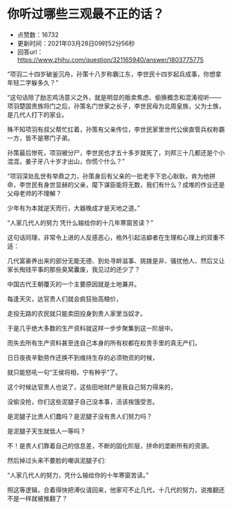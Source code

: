 # 你听过哪些三观最不正的话？
- 点赞数：16732
- 更新时间：2021年03月28日09时52分56秒
- 回答url：https://www.zhihu.com/question/321165940/answer/1803775775
<body>
 <p data-pid="TGb6O3Um">“项羽二十四岁破釜沉舟，孙策十八岁称霸江东，李世民十四岁起兵成事，你想拿年轻二字躲多久？”</p>
 <p data-pid="vpoMZaH5">“这句话除了励志鸡汤意义之外，就是明显的贩卖焦虑、偷换概念和混淆视听——项羽楚国贵族将门之后，孙策名门世家之长子，李世民母为北周皇族，父为士族，是几代人打下的家业。</p>
 <p data-pid="RV2i0tp-">殊不知项羽有叔父帮忙扛着，孙策有父亲传位，李世民家里世代公侯直管兵权称霸一方，皆不是寒门子弟。</p>
 <p data-pid="lp2psgFx">孙策最后惨死，项羽被分尸，李世民也才五十多岁就死了，刘邦三十几都还是个小混混，姜子牙八十岁才出山，你慌个什么？”</p>
 <p data-pid="kDGoZRhZ">“项羽深处乱世有举鼎之力，孙策身后有父亲的一批老手下忠心耿耿，肯为他拼命，李世民有身世显赫的父亲，麾下谋臣能将无数，我们有什么？成堆的作业还是父母老师的不理解？</p>
 <p data-pid="aXbTIY3V">少年有为本就逆天而行，大器晚成才是天地之道。”</p>
 <p data-pid="He7m60HJ">“人家几代人的努力 凭什么输给你的十几年寒窗苦读？”</p>
 <p data-pid="IYkFHSKQ">这句话同理，非常令上进的人反感恶心，格外引起洁癖者在生理和心理上的双重不适：</p>
 <p data-pid="3f3NnMTW">几代富豪养出来的部分无能无德、到处寻衅滋事、挑拨是非、骚扰他人、然后又让家长掏钱平事的那些臭窝囊废，我见过的还少了？</p>
 <p data-pid="Lu93Q8io">中国古代王朝覆灭的一个主要原因就是土地兼并。</p>
 <p data-pid="npjXFFsc">每逢天灾，达官贵人们就会疯狂抬高粮价，</p>
 <p data-pid="zu4bnOVK">走投无路的农民就只能卖田投身到贵人家里当奴才。</p>
 <p data-pid="DI3GlAYp">于是几乎绝大多数的生产资料就这样一步步聚集到这一阶层中。</p>
 <p data-pid="2Kp8kqf0">而失去所有生产资料甚至连自己本身的所有权都在权贵手里的真无产们，</p>
 <p data-pid="lFS5_vup">日日夜夜辛勤劳作还换不到维持生存的必须物资的时候，</p>
 <p data-pid="r4eQN8e9">就只能怒吼一句“王侯将相，宁有种乎”了。</p>
 <p data-pid="GyPVJmOD">这个时候达官贵人也说了，这些田地财产是我自己努力得来的，</p>
 <p data-pid="8GknE9R9">没偷没抢，你们这些泥腿子自己没本事，活该挨饿受苦。</p>
 <p data-pid="4FdVIx2u">是泥腿子比贵人们蠢吗？是泥腿子没有贵人们努力吗？</p>
 <p data-pid="bagh3u7G">是泥腿子天生就低人一等吗？</p>
 <p data-pid="a86E9DtO">不！是贵人们靠着自己的信息差，不断的固化阶层，拼命的垄断所有的资源。</p>
 <p data-pid="3DXwYvrq">然后掉过头来不要脸的嘲讽泥腿子们:</p>
 <p data-pid="G923MGJN">“人家几代人的努力，凭什么输给你的十年寒窗苦读。”</p>
 <p data-pid="dnCkpqlt">照这等逻辑，合着得快把溥仪请回来，他家可不止几代，十几代的努力，说推翻还不是一样就被推翻了？</p>
</body>